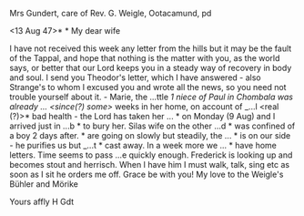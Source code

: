 Mrs Gundert, care of Rev. G. Weigle, Ootacamund, pd

 <13 Aug 47>*
 <Friday>*
My dear wife

I have not received this week any letter from the hills but it may be the fault of the Tappal, and hope that nothing is the matter with you, as the world says, or better that our Lord keeps you in a steady way of recovery in body and soul. I send you Theodor's letter, which I have answered - also Strange's to whom I excused you and wrote all the news, so you need not trouble yourself about it. - Marie, the ...ttle <little>*1 niece of Paul in Chombala was already ... <since(?) some>* weeks in her home, on account of _...l <real (?)>* bad health - the Lord has taken her ... <home>* on Monday (9 Aug) and I arrived just in ...b <Chomb>* to bury her. Silas wife on the other ...d <hand>* was confined of a boy 2 days after. <We>* are going on slowly but steadily, the ... <Lord>* is on our side - he purifies us but _...t <does not>* cast away. In a week more we ... <shall>* have home letters. Time seems to pass ...e quickly enough. Frederick is looking up and becomes stout and herrisch. When I have him I must walk, talk, sing etc as soon as I sit he orders me off. Grace be with you! My love to the Weigle's Bühler and Mörike

 Yours affly
 H Gdt

